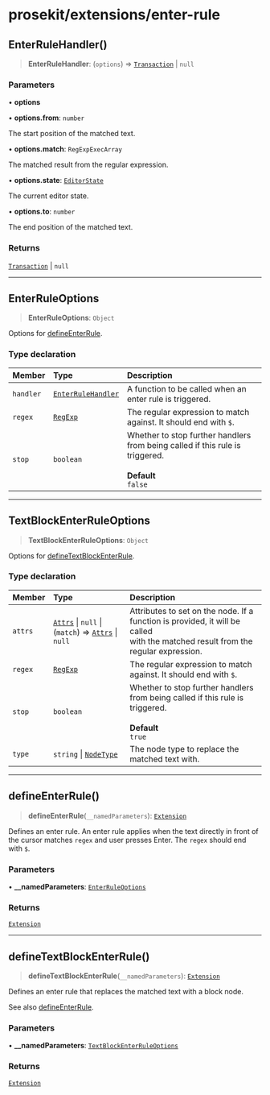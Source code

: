 # prosekit/extensions/enter-rule

<a id="EnterRuleHandler" name="EnterRuleHandler"></a>

## EnterRuleHandler()

> **EnterRuleHandler**: (`options`) => [`Transaction`]( https://prosemirror.net/docs/ref/#state.Transaction ) \| `null`

### Parameters

• **options**

• **options\.from**: `number`

The start position of the matched text.

• **options\.match**: `RegExpExecArray`

The matched result from the regular expression.

• **options\.state**: [`EditorState`]( https://prosemirror.net/docs/ref/#state.EditorState )

The current editor state.

• **options\.to**: `number`

The end position of the matched text.

### Returns

[`Transaction`]( https://prosemirror.net/docs/ref/#state.Transaction ) \| `null`

***

<a id="EnterRuleOptions" name="EnterRuleOptions"></a>

## EnterRuleOptions

> **EnterRuleOptions**: `Object`

Options for [defineEnterRule](enter-rule.md#defineEnterRule).

### Type declaration

| Member | Type | Description |
| :------ | :------ | :------ |
| `handler` | [`EnterRuleHandler`](enter-rule.md#EnterRuleHandler) | A function to be called when an enter rule is triggered. |
| `regex` | [`RegExp`]( https://developer.mozilla.org/docs/Web/JavaScript/Reference/Global_Objects/RegExp ) | The regular expression to match against. It should end with `$`. |
| `stop` | `boolean` | Whether to stop further handlers from being called if this rule is triggered.<br /><br />**Default**<br />` false ` |

***

<a id="TextBlockEnterRuleOptions" name="TextBlockEnterRuleOptions"></a>

## TextBlockEnterRuleOptions

> **TextBlockEnterRuleOptions**: `Object`

Options for [defineTextBlockEnterRule](enter-rule.md#defineTextBlockEnterRule).

### Type declaration

| Member | Type | Description |
| :------ | :------ | :------ |
| `attrs` | [`Attrs`]( https://prosemirror.net/docs/ref/#model.Attrs ) \| `null` \| (`match`) => [`Attrs`]( https://prosemirror.net/docs/ref/#model.Attrs ) \| `null` | Attributes to set on the node. If a function is provided, it will be called<br />with the matched result from the regular expression. |
| `regex` | [`RegExp`]( https://developer.mozilla.org/docs/Web/JavaScript/Reference/Global_Objects/RegExp ) | The regular expression to match against. It should end with `$`. |
| `stop` | `boolean` | Whether to stop further handlers from being called if this rule is triggered.<br /><br />**Default**<br />` true ` |
| `type` | `string` \| [`NodeType`]( https://prosemirror.net/docs/ref/#model.NodeType ) | The node type to replace the matched text with. |

***

<a id="defineEnterRule" name="defineEnterRule"></a>

## defineEnterRule()

> **defineEnterRule**(`__namedParameters`): [`Extension`](../core.md#ExtensionT)

Defines an enter rule. An enter rule applies when the text directly in front of
the cursor matches `regex` and user presses Enter. The `regex` should end
with `$`.

### Parameters

• **\_\_namedParameters**: [`EnterRuleOptions`](enter-rule.md#EnterRuleOptions)

### Returns

[`Extension`](../core.md#ExtensionT)

***

<a id="defineTextBlockEnterRule" name="defineTextBlockEnterRule"></a>

## defineTextBlockEnterRule()

> **defineTextBlockEnterRule**(`__namedParameters`): [`Extension`](../core.md#ExtensionT)

Defines an enter rule that replaces the matched text with a block node.

See also [defineEnterRule](enter-rule.md#defineEnterRule).

### Parameters

• **\_\_namedParameters**: [`TextBlockEnterRuleOptions`](enter-rule.md#TextBlockEnterRuleOptions)

### Returns

[`Extension`](../core.md#ExtensionT)
